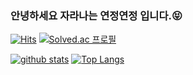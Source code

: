 ### 안녕하세요 자라나는 연정연정 입니다.😝
[![Hits](https://hits.seeyoufarm.com/api/count/incr/badge.svg?url=https%3A%2F%2Fgithub.com%2FoguSong)](https://hits.seeyoufarm.com)
[![Solved.ac 프로필](http://mazassumnida.wtf/api/mini/generate_badge?boj=shineceo97)](https://solved.ac/shineceo97)
<!--
**shinplest/shinplest** is a ✨ _special_ ✨ repository because its `README.md` (this file) appears on your GitHub profile.

Here are some ideas to get you started:
- 🔭 I’m currently working on ...
- 🌱 I’m currently learning ...
- 👯 I’m looking to collaborate on ...
- 🤔 I’m looking for help with ...
- 💬 Ask me about ...
- 📫 How to reach me: ...
- 😄 Pronouns: ...
- ⚡ Fun fact: ...
-->
[![github stats](https://github-readme-stats.vercel.app/api?username=oguSong&show_icons=true&hide_border=true)](https://github.com/shinplest)
[![Top Langs](https://github-readme-stats.vercel.app/api/top-langs/?username=oguSong&layout=compact)](https://github.com/oguSong)

